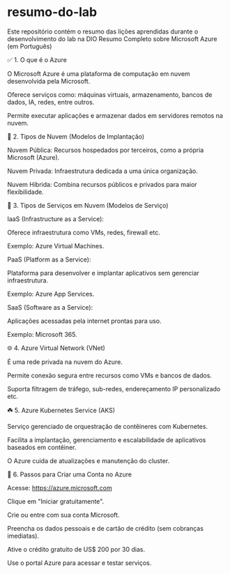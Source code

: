 # resumo-do-lab
Este repositório contém o resumo das lições aprendidas durante o desenvolvimento do lab na DIO
Resumo Completo sobre Microsoft Azure (em Português)

✅ 1. O que é o Azure

O Microsoft Azure é uma plataforma de computação em nuvem desenvolvida pela Microsoft.

Oferece serviços como: máquinas virtuais, armazenamento, bancos de dados, IA, redes, entre outros.

Permite executar aplicações e armazenar dados em servidores remotos na nuvem.

🧠 2. Tipos de Nuvem (Modelos de Implantação)

Nuvem Pública: Recursos hospedados por terceiros, como a própria Microsoft (Azure).

Nuvem Privada: Infraestrutura dedicada a uma única organização.

Nuvem Híbrida: Combina recursos públicos e privados para maior flexibilidade.

🧰 3. Tipos de Serviços em Nuvem (Modelos de Serviço)

IaaS (Infrastructure as a Service):

Oferece infraestrutura como VMs, redes, firewall etc.

Exemplo: Azure Virtual Machines.

PaaS (Platform as a Service):

Plataforma para desenvolver e implantar aplicativos sem gerenciar infraestrutura.

Exemplo: Azure App Services.

SaaS (Software as a Service):

Aplicações acessadas pela internet prontas para uso.

Exemplo: Microsoft 365.

🌐 4. Azure Virtual Network (VNet)

É uma rede privada na nuvem do Azure.

Permite conexão segura entre recursos como VMs e bancos de dados.

Suporta filtragem de tráfego, sub-redes, endereçamento IP personalizado etc.

☘️ 5. Azure Kubernetes Service (AKS)

Serviço gerenciado de orquestração de contêineres com Kubernetes.

Facilita a implantação, gerenciamento e escalabilidade de aplicativos baseados em contêiner.

O Azure cuida de atualizações e manutenção do cluster.

🛌 6. Passos para Criar uma Conta no Azure

Acesse: https://azure.microsoft.com

Clique em "Iniciar gratuitamente".

Crie ou entre com sua conta Microsoft.

Preencha os dados pessoais e de cartão de crédito (sem cobranças imediatas).

Ative o crédito gratuito de US$ 200 por 30 dias.

Use o portal Azure para acessar e testar serviços.

